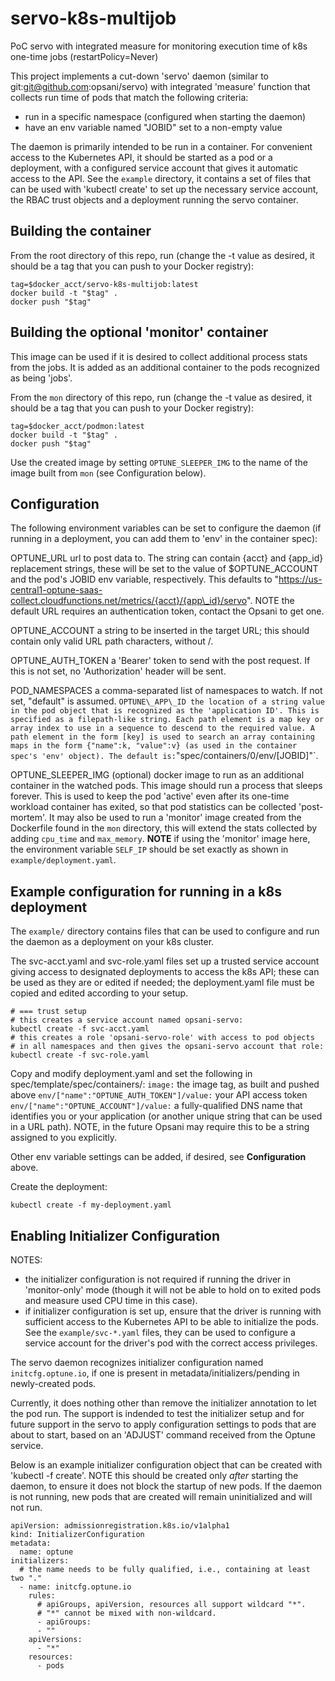 # servo-k8s-multijob
PoC servo with integrated measure for monitoring execution time of k8s one-time jobs (restartPolicy=Never)

This project implements a cut-down 'servo' daemon (similar to git:git@github.com:opsani/servo) with integrated 'measure' function that collects run time of pods that match the following criteria:
- run in a specific namespace (configured when starting the daemon)
- have an env variable named "JOBID" set to a non-empty value

The daemon is primarily intended to be run in a container. For convenient access to the Kubernetes API, it should be started as a pod or a deployment, with a configured service account that gives it automatic access to the API. See the `example` directory, it contains a set of files that can be used with 'kubectl create' to set up the necessary service account, the RBAC trust objects and a deployment running the servo container.

## Building the container

From the root directory of this repo, run (change the -t value as desired, it should be a tag that you can push to your Docker registry):

    tag=$docker_acct/servo-k8s-multijob:latest
    docker build -t "$tag" .
    docker push "$tag"

## Building the  optional 'monitor' container

This image can be used if it is desired to collect additional process stats from the jobs. It is added as an additional container to the pods recognized as being 'jobs'.

From the `mon` directory of this repo, run (change the -t value as desired, it should be a tag that you can push to your Docker registry):

    tag=$docker_acct/podmon:latest
    docker build -t "$tag" .
    docker push "$tag"

Use the created image by setting `OPTUNE_SLEEPER_IMG` to the name of the image built from `mon` (see Configuration below).

## Configuration

The following environment variables can be set to configure the daemon (if running in a deployment, you can add them to 'env' in the container spec):

OPTUNE\_URL url to post data to. The string can contain {acct} and {app\_id} replacement strings, these will be set to the value of $OPTUNE\_ACCOUNT and the pod's JOBID env variable, respectively. This defaults to "https://us-central1-optune-saas-collect.cloudfunctions.net/metrics/{acct}/{app\_id}/servo". NOTE the default URL requires an authentication token, contact the Opsani to get one.

OPTUNE\_ACCOUNT a string to be inserted in the target URL; this should contain only valid URL path characters, without /.

OPTUNE\_AUTH\_TOKEN a 'Bearer' token to send with the post request. If this is not set, no 'Authorization' header will be sent.

POD\_NAMESPACES a comma-separated list of namespaces to watch. If not set, "default" is assumed.
                                                                               `
OPTUNE\_APP\_ID the location of a string value in the pod object that is recognized as the 'application ID'. This is specified as a filepath-like string. Each path element is a map key or array index to use in a sequence to descend to the required value. A path element in the form [key] is used to search an array containing maps in the form {"name":k, "value":v} (as used in the container spec's 'env' object). The default is: `"spec/containers/0/env/[JOBID]"`.

OPTUNE\_SLEEPER\_IMG (optional) docker image to run as an additional container in the watched pods. This image should run a process that sleeps forever. This is used to keep the pod 'active' even after its one-time workload container has exited, so that pod statistics can be collected 'post-mortem'. It may also be used to run a 'monitor' image created from the Dockerfile found in the `mon` directory, this will extend the stats collected by adding `cpu_time` and `max_memory`. **NOTE** if using the 'monitor' image here, the environment variable `SELF_IP` should be set exactly as shown in `example/deployment.yaml`.

## Example configuration for running in a k8s deployment

The `example/` directory contains files that can be used to configure and run the daemon as a deployment on your k8s cluster.

The svc-acct.yaml and svc-role.yaml files set up a trusted service account giving access to designated deployments to access the k8s API; these can be used as they are or edited if needed; the deployment.yaml file must be copied and edited according to your setup.

    # === trust setup
    # this creates a service account named opsani-servo:
    kubectl create -f svc-acct.yaml
    # this creates a role 'opsani-servo-role' with access to pod objects
    # in all namespaces and then gives the opsani-servo account that role:
    kubectl create -f svc-role.yaml

Copy and modify deployment.yaml and set the following in spec/template/spec/containers/:
`image:` the image tag, as built and pushed above
`env/["name":"OPTUNE_AUTH_TOKEN"]/value:` your API access token
`env/["name":"OPTUNE_ACCOUNT"]/value:` a fully-qualified DNS name that identifies you or your application (or another unique string that can be used in a URL path). NOTE, in the future Opsani may require this to be a string assigned to you explicitly.

Other env variable settings can be added, if desired, see **Configuration** above.

Create the deployment:

    kubectl create -f my-deployment.yaml

## Enabling Initializer Configuration

NOTES:

- the initializer configuration is not required if running the driver in 'monitor-only' mode (though it will not be able to hold on to exited pods and measure used CPU time in this case).
- if initializer configuration is set up, ensure that the driver is running with sufficient access to the Kubernetes API to be able to initialize the pods. See the `example/svc-*.yaml` files, they can be used to configure a service account for the driver's pod with the correct access privileges.

The servo daemon recognizes initializer configuration named `initcfg.optune.io`, if one is present in metadata/initializers/pending in newly-created pods.

Currently, it does nothing other than remove the initializer annotation to let the pod run. The support is indended to test the initializer setup and for future support in the servo to apply configuration settings to pods that are about to start, based on an 'ADJUST' command received from the Optune service.

Below is an example initializer configuration object that can be created with 'kubectl -f create'. NOTE this should be created only *after* starting the daemon, to ensure it does not block the startup of new pods. If the daemon is not running, new pods that are created will remain uninitialized and will not run.

    apiVersion: admissionregistration.k8s.io/v1alpha1
    kind: InitializerConfiguration
    metadata:
      name: optune
    initializers:
      # the name needs to be fully qualified, i.e., containing at least two "."
      - name: initcfg.optune.io
        rules:
          # apiGroups, apiVersion, resources all support wildcard "*".
          # "*" cannot be mixed with non-wildcard.
          - apiGroups:
    	  - ""
    	apiVersions:
    	  - "*"
    	resources:
    	  - pods



